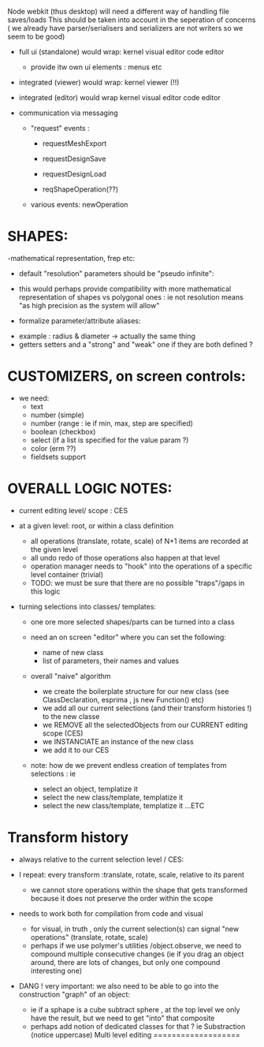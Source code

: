 Node webkit (thus desktop) will need a different way of handling file saves/loads
This should be taken into account in the seperation of concerns ( we already have parser/serialisers 
and serializers are not writers so we seem to be good)

- full ui (standalone) would wrap:
  kernel
  visual editor
  code editor
  * provide itw own ui elements : menus etc

- integrated (viewer) would wrap:
  kernel
  viewer (!!)
 
 - integrated (editor) would wrap
  kernel
  visual editor
  code editor
  
- communication via messaging
  - "request" events : 
      * requestMeshExport
      * requestDesignSave
      * requestDesignLoad
      
      * reqShapeOperation(??)
  - various events: newOperation

SHAPES:
=======
-mathematical representation, frep etc:
 * default "resolution" parameters should be "pseudo infinite":
  - this would perhaps provide compatibility with more mathematical representation
  of shapes vs polygonal ones : ie not resolution means "as high precision as the 
  system will allow"
 * formalize parameter/attribute aliases:
  - example : radius & diameter -> actually the same thing
  - getters setters and a "strong" and "weak" one if they are both defined ?

CUSTOMIZERS, on screen controls:
================================

- we need:
  * text
  * number (simple)
  * number (range : ie if min, max, step are specified)
  * boolean (checkbox)
  * select (if a list is specified for the value param ?)
  * color (erm ??)
  * fieldsets support

  
OVERALL LOGIC NOTES:
====================
- current editing level/ scope : CES

- at a given level: root, or within a class definition
   * all operations (translate, rotate, scale) of N+1 items are recorded at the given level
   * all undo redo of those operations also happen at that level
   * operation manager needs to "hook" into the operations of a specific level container (trivial)
   * TODO: we must be sure that there are no possible "traps"/gaps in this logic

- turning selections into classes/ templates:
  * one ore more selected shapes/parts can be turned into a class
  * need an on screen "editor" where you can set the following:
    * name of new class
    * list of parameters, their names and values
  * overall "naive" algorithm
    * we create the boilerplate structure for our new class (see ClassDeclaration, esprima , js new Function() etc)
    * we add all our current selections (and their transform histories !) to the new classe
    * we REMOVE all the selectedObjects from our CURRENT editing scope (CES)
    * we INSTANCIATE an instance of the new class 
    * we add it to our CES
    
  * note: how de we prevent endless creation of templates from selections : ie
    * select an object, templatize it
    * select the new class/template, templatize it
    * select the new class/template, templatize it ...ETC
   
Transform history
=================
- always relative to the current  selection level / CES:
- I repeat: every transform :translate, rotate, scale, relative to its parent
  * we cannot store operations within the shape that gets transformed because it does not preserve the order
  within the scope
- needs to work both for compilation from code and visual
  * for visual, in truth , only the current selection(s) can signal "new operations" (translate,
rotate, scale) 
  * perhaps if we use polymer's utilities /object.observe, we need to compound multiple consecutive changes
(ie if you drag an object around, there are lots of changes, but only one compound interesting one) 

- DANG ! very important: we also need to be able to go into the construction "graph" of an object:
  * ie if a sphape is a cube subtract sphere , at the top level we only have the result, but we need
  to get "into" that composite
  * perhaps add notion of dedicated classes for that ? ie Substraction (notice uppercase) 
Multi level editing
===================
   
   
